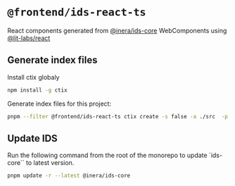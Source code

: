 # `@frontend/ids-react-ts`

React components generated from [@inera/ids-core](design.inera.se) WebComponents using [@lit-labs/react](https://github.com/lit/lit/tree/main/packages/labs/react)

## Generate index files

Install ctix globaly

```bash
npm install -g ctix
```

Generate index files for this project:

```bash
pnpm --filter @frontend/ids-react-ts ctix create -s false -a ./src  -p ./tsconfig.json -w --noBackup
```

## Update IDS

Run the following command from the root of the monorepo to update `ids-core`` to latest version.

```bash
pnpm update -r --latest @inera/ids-core
```
